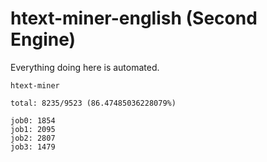 # htext-miner-english (Second Engine)

Everything doing here is automated.

```
htext-miner

total: 8235/9523 (86.47485036228079%)

job0: 1854
job1: 2095
job2: 2807
job3: 1479
```